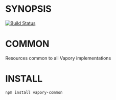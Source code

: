 # SYNOPSIS

[![Build Status](https://img.shields.io/travis/vaporyjs/common.svg?branch=master&style=flat-square)](https://travis-ci.org/vaporyjs/common)

# COMMON
Resources common to all Vapory implementations

# INSTALL
`npm install vapory-common`
